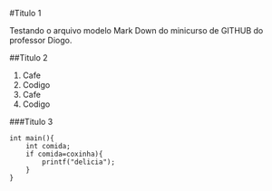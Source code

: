 #Titulo 1

 Testando o arquivo modelo Mark Down do minicurso de GITHUB do professor Diogo.

##Titulo 2

1. Cafe
2. Codigo
3. Cafe
4. Codigo 

###Titulo 3

```
int main(){
    int comida;
    if comida=coxinha){
        printf("delicia");
    }
}
```

